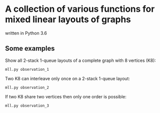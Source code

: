 # A collection of various functions for mixed linear layouts of graphs

written in Python 3.6


## Some examples

Show all 2-stack 1-queue layouts of a complete graph with 8 vertices (K8):
```
mll.py observation_1
```

Two K8 can interleave only once on a 2-stack 1-queue layout:
```
mll.py observation_2
```

If two K8 share two vertices then only one order is possible:
```
mll.py observation_3
```
